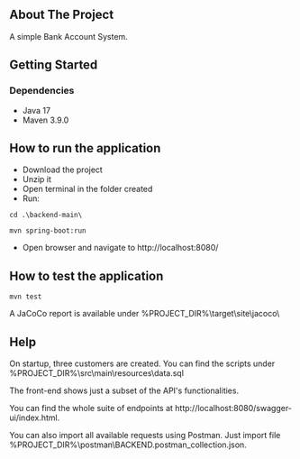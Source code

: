 ## About The Project

A simple Bank Account System.

## Getting Started

### Dependencies

* Java 17
* Maven 3.9.0

## How to run the application

* Download the project
* Unzip it
* Open terminal in the folder created
* Run:

```
cd .\backend-main\

mvn spring-boot:run
```

* Open browser and navigate to http://localhost:8080/

## How to test the application

```
mvn test
```

A JaCoCo report is available under %PROJECT_DIR%\target\site\jacoco\

## Help

On startup, three customers are created. You can find the scripts under %PROJECT_DIR%\src\main\resources\data.sql

The front-end shows just a subset of the API's functionalities.

You can find the whole suite of endpoints at http://localhost:8080/swagger-ui/index.html.

You can also import all available requests using Postman. Just import file
%PROJECT_DIR%\postman\BACKEND.postman_collection.json.